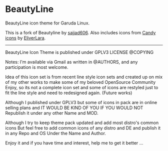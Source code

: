 # BeautyLine

BeautyLine icon theme for Garuda Linux.

This is a fork of Beautyline by [sajjad606](https://www.opencode.net/sajjad606).
Also includes icons from [Candy icons](https://github.com/EliverLara/candy-icons) by [EliverLara](https://github.com/EliverLara).

_________________________________________________________________

BeautyLine Icon Theme is published under GPLV3 LICENSE @COPYING

Notes:
I'm available via Gmail as written in @AUTHORS, and any participation is most welcome.

Idea of this icon set is from recent line style icon sets and created up on mix of my other works to make some of my beloved OpenSource Community Enjoy, so its not a complete icon set and some of icons are restyled just to fit the line style and need to redesigned again. (Future works)

Although I published <BeautyLine Icon Theme> under GPLV3 but some of icons in pack are in online selling plans and IT WOULD BE KIND OF YOU IF YOU WOULD NOT Republish it under any other Name and MOD.

Although I try to keep theme pack updated and add most distro's common icons But feel free to add common icons of any distro and DE and publish it in any Repo and OS Under the Name <BeautyLine Icon Theme> and <Sajjad Abdollahzadeh> Author.

Enjoy it and if you have time and interest, help me to get it better ...


